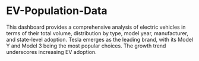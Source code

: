 # EV-Population-Data
This dashboard provides a comprehensive analysis of electric vehicles in terms of their total volume, distribution by type, model year, manufacturer, and state-level adoption. Tesla emerges as the leading brand, with its Model Y and Model 3 being the most popular choices. The growth trend underscores increasing EV adoption.
